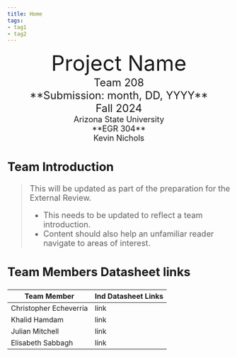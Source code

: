 ```yaml
---
title: Home
tags:
- tag1
- tag2
---
```

<center>
<font size="8">Project Name<br>
<font size="5">Team 208<br>
**Submission: month, DD, YYYY**<br>
Fall 2024<br>
<font size="4">Arizona State University<br>
**EGR 304**<br>
Kevin Nichols<br>
  

</center>

## Team Introduction
> This will be updated as part of the preparation for the External Review.<br>
>    * This needs to be updated to reflect a team introduction.<br>
>    * Content should also help an unfamiliar reader navigate to areas of interest.


## Team Members Datasheet links

| **Team Member**        |**Ind Datasheet Links** |
| ---------------------- | -----------------------|
| Christopher Echeverria             | link |
| Khalid Hamdam          | link |
| Julian Mitchell             | link |
| Elisabeth Sabbagh              | link |
